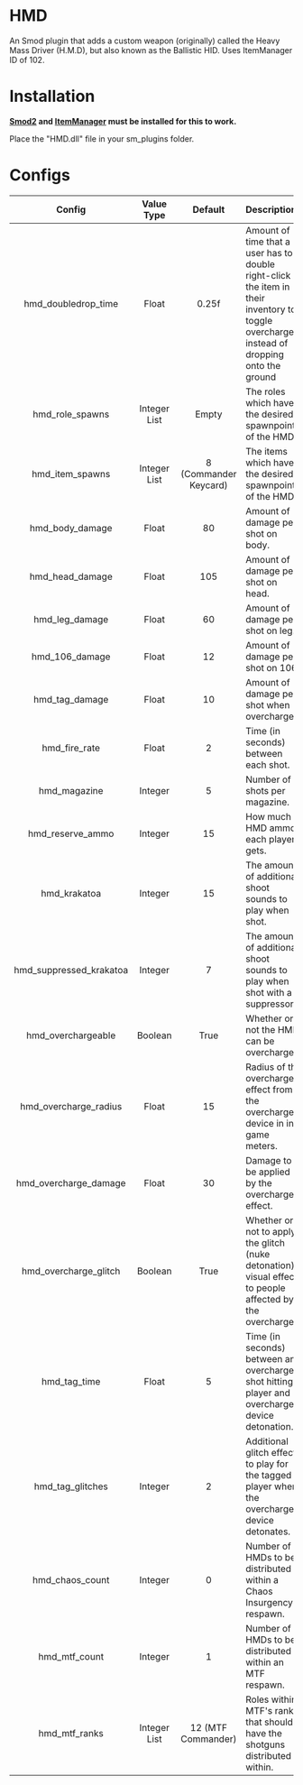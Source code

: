 # HMD
An Smod plugin that adds a custom weapon (originally) called the Heavy Mass Driver (H.M.D), but also known as the Ballistic HID.
Uses ItemManager ID of 102.

# Installation
**[Smod2](https://github.com/Grover-c13/Smod2) and [ItemManager](https://github.com/probe4aiur/ItemManager) must be installed for this to work.**

Place the "HMD.dll" file in your sm_plugins folder.

# Configs
| Config        | Value Type | Default | Description |
| :-------------: | :---------: | :---------: |:------ |
| hmd_doubledrop_time | Float | 0.25f | Amount of time that a user has to double right-click the item in their inventory to toggle overcharge instead of dropping onto the ground |
| hmd_role_spawns | Integer List | Empty | The roles which have the desired spawnpoints of the HMD. |
| hmd_item_spawns | Integer List | 8 (Commander Keycard) | The items which have the desired spawnpoints of the HMD. |
| hmd_body_damage | Float | 80 | Amount of damage per shot on body. |
| hmd_head_damage | Float | 105 | Amount of damage per shot on head. |
| hmd_leg_damage | Float | 60 | Amount of damage per shot on leg. |
| hmd_106_damage | Float | 12 | Amount of damage per shot on 106. |
| hmd_tag_damage | Float | 10 | Amount of damage per shot when overcharged. |
| hmd_fire_rate | Float | 2 | Time (in seconds) between each shot. |
| hmd_magazine | Integer | 5 | Number of shots per magazine. |
| hmd_reserve_ammo | Integer | 15 | How much HMD ammo each player gets. |
| hmd_krakatoa | Integer | 15 | The amount of additional shoot sounds to play when shot. |
| hmd_suppressed_krakatoa | Integer | 7 | The amount of additional shoot sounds to play when shot with a suppressor. |
| hmd_overchargeable | Boolean | True | Whether or not the HMD can be overcharged. |
| hmd_overcharge_radius | Float | 15 | Radius of the overcharge effect from the overcharge device in in-game meters. |
| hmd_overcharge_damage | Float | 30 | Damage to be applied by the overcharge effect. |
| hmd_overcharge_glitch | Boolean | True | Whether or not to apply the glitch (nuke detonation) visual effect to people affected by the overcharge. |
| hmd_tag_time | Float | 5 | Time (in seconds) between an overcharged shot hitting a player and overcharge device detonation. |
| hmd_tag_glitches | Integer | 2 | Additional glitch effects to play for the tagged player when the overcharge device detonates. |
| hmd_chaos_count | Integer | 0 | Number of HMDs to be distributed within a Chaos Insurgency respawn. |
| hmd_mtf_count | Integer | 1 | Number of HMDs to be distributed within an MTF respawn. |
| hmd_mtf_ranks | Integer List | 12 (MTF Commander) | Roles within MTF's ranks that should have the shotguns distributed within. |
